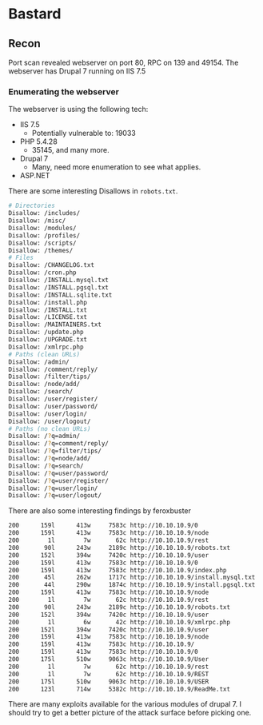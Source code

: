 # Bastard

## Recon  

Port scan revealed webserver on port 80, RPC on 139 and 49154.
The webserver has Drupal 7 running on IIS 7.5

### Enumerating the webserver

The webserver is using the following tech:  

- IIS 7.5  
	- Potentially vulnerable to: 19033
- PHP 5.4.28  
	- 35145, and many more.
- Drupal 7
	- Many, need more enumeration to see what applies.
- ASP.NET

There are some interesting Disallows in `robots.txt`.

```bash
# Directories
Disallow: /includes/
Disallow: /misc/
Disallow: /modules/
Disallow: /profiles/
Disallow: /scripts/
Disallow: /themes/
# Files
Disallow: /CHANGELOG.txt
Disallow: /cron.php
Disallow: /INSTALL.mysql.txt
Disallow: /INSTALL.pgsql.txt
Disallow: /INSTALL.sqlite.txt
Disallow: /install.php
Disallow: /INSTALL.txt
Disallow: /LICENSE.txt
Disallow: /MAINTAINERS.txt
Disallow: /update.php
Disallow: /UPGRADE.txt
Disallow: /xmlrpc.php
# Paths (clean URLs)
Disallow: /admin/
Disallow: /comment/reply/
Disallow: /filter/tips/
Disallow: /node/add/
Disallow: /search/
Disallow: /user/register/
Disallow: /user/password/
Disallow: /user/login/
Disallow: /user/logout/
# Paths (no clean URLs)
Disallow: /?q=admin/
Disallow: /?q=comment/reply/
Disallow: /?q=filter/tips/
Disallow: /?q=node/add/
Disallow: /?q=search/
Disallow: /?q=user/password/
Disallow: /?q=user/register/
Disallow: /?q=user/login/
Disallow: /?q=user/logout/
```

There are also some interesting findings by feroxbuster

```bash
200      159l      413w     7583c http://10.10.10.9/0
200      159l      413w     7583c http://10.10.10.9/node
200        1l        7w       62c http://10.10.10.9/rest
200       90l      243w     2189c http://10.10.10.9/robots.txt
200      152l      394w     7420c http://10.10.10.9/user
200      159l      413w     7583c http://10.10.10.9/0
200      159l      413w     7583c http://10.10.10.9/index.php
200       45l      262w     1717c http://10.10.10.9/install.mysql.txt
200       44l      290w     1874c http://10.10.10.9/install.pgsql.txt
200      159l      413w     7583c http://10.10.10.9/node
200        1l        7w       62c http://10.10.10.9/rest
200       90l      243w     2189c http://10.10.10.9/robots.txt
200      152l      394w     7420c http://10.10.10.9/user
200        1l        6w       42c http://10.10.10.9/xmlrpc.php
200      152l      394w     7420c http://10.10.10.9/user
200      159l      413w     7583c http://10.10.10.9/node
200      159l      413w     7583c http://10.10.10.9/
200      159l      413w     7583c http://10.10.10.9/0
200      175l      510w     9063c http://10.10.10.9/User
200        1l        7w       62c http://10.10.10.9/rest
200        1l        7w       62c http://10.10.10.9/REST
200      175l      510w     9063c http://10.10.10.9/USER
200      123l      714w     5382c http://10.10.10.9/ReadMe.txt

```



There are many exploits available for the various modules of drupal 7. I should try to get a better picture of the attack surface before picking one.
